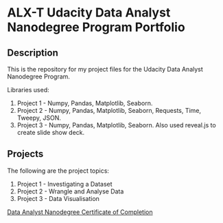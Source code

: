 # ALX-T Udacity Data Analyst Nanodegree Program Portfolio

## Description
This is the repository for my project files for the Udacity Data Analyst Nanodegree Program.

Libraries used:

1. Project 1 - Numpy, Pandas, Matplotlib, Seaborn.
2. Project 2 - Numpy, Pandas, Matplotlib, Seaborn, Requests, Time, Tweepy, JSON.
3. Project 3 - Numpy, Pandas, Matplotlib, Seaborn. Also used reveal.js to create slide show deck.

## Projects
The following are the project topics:

1. Project 1 - Investigating a Dataset
2. Project 2 - Wrangle and Analyse Data
3. Project 3 - Data Visualisation

[Data Analyst Nanodegree Certificate of Completion](https://github.com/KingVerah/alx-t-udacity-data-analyst-nanodegree/files/10017674/Kudakwashe.Verah-Data.Analyst.Nanodegree.pdf)
